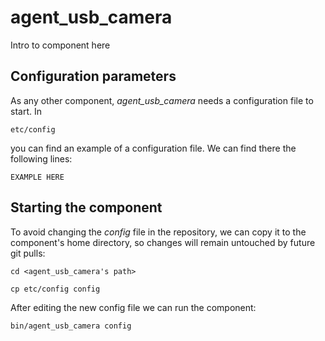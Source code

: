 # agent_usb_camera
Intro to component here


## Configuration parameters
As any other component, *agent_usb_camera* needs a configuration file to start. In
```
etc/config
```
you can find an example of a configuration file. We can find there the following lines:
```
EXAMPLE HERE
```

## Starting the component
To avoid changing the *config* file in the repository, we can copy it to the component's home directory, so changes will remain untouched by future git pulls:

```
cd <agent_usb_camera's path> 
```
```
cp etc/config config
```

After editing the new config file we can run the component:

```
bin/agent_usb_camera config
```

